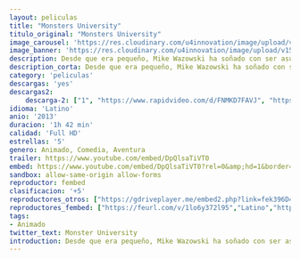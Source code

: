 ```yaml
---
layout: peliculas
title: "Monsters University"
titulo_original: "Monsters University"
image_carousel: 'https://res.cloudinary.com/u4innovation/image/upload/v1565323050/monster-min_otqfsg.jpg'
image_banner: 'https://res.cloudinary.com/u4innovation/image/upload/v1565323045/monster-banner-min_y1kkts.jpg'
description: Desde que era pequeño, Mike Wazowski ha soñado con ser asustador y sabe que los mejores asustadores estudian en Monstruos University (MU). Pero durante su primer semestre en MU, los planes de Mike se desmoronan cuando se cruza con el listillo de James P. Sullivan, un asustador nato. El descontrolado espíritu competitivo de la pareja hace que los dos sean expulsados del programa de asustadores de la Universidad. Entonces se dan cuenta de que si quieren cumplir sus sueños, tienen que trabajar en equipo junto con un grupo de monstruos marginados.
description_corta: Desde que era pequeño, Mike Wazowski ha soñado con ser asustador y sabe que los mejores asustadores estudian en Monstruos University (MU). Pero durante su primer semestre en MU, los planes de Mike se desmoronan cuando se cruza con el listillo de James P. Sullivan, un asustador nato. El descontrolado espíritu
category: 'peliculas'
descargas: 'yes'
descargas2:
    descarga-2: ["1", "https://www.rapidvideo.com/d/FNMKD7FAVJ", "https://www.google.com/s2/favicons?domain=www.rapidvideo.com","RapidVideo","https://res.cloudinary.com/imbriitneysam/image/upload/v1541473684/mexico.png", "Latino", "Full HD"]
idioma: 'Latino'
anio: '2013'
duracion: '1h 42 min'
calidad: 'Full HD'
estrellas: '5'
genero: Animado, Comedia, Aventura
trailer: https://www.youtube.com/embed/DpQlsaTiVT0
embed: https://www.youtube.com/embed/DpQlsaTiVT0?rel=0&amp;hd=1&border=0&wmode=opaque&enablejsapi=1&modestbranding=1&controls=1&showinfo=1
sandbox: allow-same-origin allow-forms
reproductor: fembed
clasificacion: '+5'
reproductores_otros: ["https://gdriveplayer.me/embed2.php?link=fek396D4b5U34OAlXZCA8wQGHby8SYjxjUYCQnz1cobdFuPgZKxWabjNKi1iEN5QnqHsX6ZFYjhLoEHFawo5z1QsfmkXUBl2Y2D7vICpQFXtJ%252FvgjyzZfvpBh66vF4CGigsle9tOJ0azNxOJi6Z5ShB78%252F%252F9SaGympfw6Q9gH0azAUPbMDOEcaWEVqv8k6jEM%253D","Latino","https://mstream.press/opfivbhbbom5","Latino"]
reproductores_fembed: ["https://feurl.com/v/1lo6y372l95","Latino","https://feurl.com/v/lnzmlhnzl1n74dj","Latino"]
tags:
- Animado
twitter_text: Monster University
introduction: Desde que era pequeño, Mike Wazowski ha soñado con ser asustador y sabe que los mejores asustadores estudian en Monstruos University (MU). Pero durante su primer semestre en MU, los planes de Mike se desmoronan cuando se cruza con el listillo de James P. Sullivan, un asustador nato. El descontrolado espíritu
---
```












